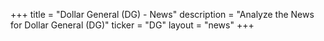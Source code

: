 +++
title = "Dollar General (DG) - News"
description = "Analyze the News for Dollar General (DG)"
ticker = "DG"
layout = "news"
+++

